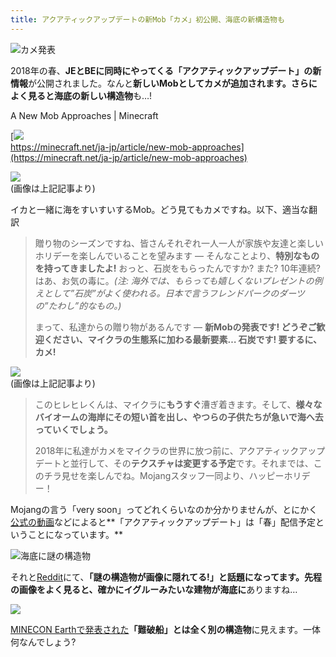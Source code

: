 ```yaml
---
title: アクアティックアップデートの新Mob「カメ」初公開、海底の新構造物も
---
```


![カメ発表](https://cdn-ak.f.st-hatena.com/images/fotolife/s/sasigume/20210208/20210208122234.png)

2018年の春、**JEとBEに同時にやってくる「アクアティックアップデート」の新情報**が公開されました。なんと**新しいMobとしてカメが追加されます。**さらによく見ると**海底の新しい構造物**も…!

A New Mob Approaches | Minecraft

[![](https://cdn-ak.f.st-hatena.com/images/fotolife/s/sasigume/20210208/20210208114737.png)  
https://minecraft.net/ja-jp/article/new-mob-approaches](https://minecraft.net/ja-jp/article/new-mob-approaches)

![](https://cdn-ak.f.st-hatena.com/images/fotolife/s/sasigume/20210208/20210208123652.jpg)  
(画像は上記記事より)

イカと一緒に海をすいすいするMob。どう見てもカメですね。以下、適当な翻訳

> 贈り物のシーズンですね、皆さんそれぞれ一人一人が家族や友達と楽しいホリデーを楽しんでいることを望みます ― そんなことより、**特別なものを持ってきましたよ!** おっと、石炭をもらったんですか? また? 10年連続? はあ、お気の毒に。_(注: 海外では、もらっても嬉しくないプレゼントの例えとして”石炭”がよく使われる。日本で言うフレンドパークのダーツの”たわし”的なもの。)_
> 
> まって、私達からの贈り物があるんです ― **新Mobの発表です! どうぞご歓迎ください、マイクラの生態系に加わる最新要素… 石炭です! 要するに、カメ!**

![](https://cdn-ak.f.st-hatena.com/images/fotolife/s/sasigume/20210208/20210208103019.jpg)  
(画像は上記記事より)

> このヒレヒレくんは、マイクラに**もうすぐ**漕ぎ着きます。そして、**様々なバイオームの海岸にその短い首を出し、やつらの子供たちが急いで海へ去っていくでしょう。**
> 
> 2018年に私達がカメをマイクラの世界に放つ前に、アクアティックアップデートと並行して、その**テクスチャは変更する予定**です。それまでは、このチラ見せを楽しんでね。Mojangスタッフ一同より、ハッピーホリデー！

Mojangの言う「very soon」ってどれくらいなのか分かりませんが、とにかく[公式の動画](https://www.youtube.com/watch?v=mAapz_nIC_Y)などによると**「アクアティックアップデート」は「春」配信予定ということになっています。**

![海底に謎の構造物](https://cdn-ak.f.st-hatena.com/images/fotolife/s/sasigume/20210208/20210208102752.png)

それと[Reddit](https://www.reddit.com/r/Minecraft/comments/7mabvq/a_secret_structure_hidden_in_one_of_the_turtle/?st=JBODCVSM&sh=a7b018a7)にて、**「謎の構造物が画像に隠れてる!」**と話題になってます。先程の画像をよく見ると、確かに**イグルーみたいな建物が海底に**ありますね…

![](https://cdn-ak.f.st-hatena.com/images/fotolife/s/sasigume/20210208/20210208123242.png)

[MINECON Earthで発表された](https://www.napoan.com/update-aquatic-summary/)**「難破船」とは全く別の構造物**に見えます。一体何なんでしょう?
